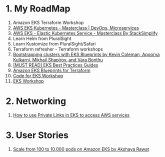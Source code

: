 # 1. My RoadMap

1. Amazon EKS Terraform Workshop
1. [AWS EKS Kubernetes - Masterclass | DevOps, Microservices](https://github.com/stacksimplify/aws-eks-kubernetes-masterclass)
1. [AWS EKS - Elastic Kubernetes Service - Masterclass By StackSimplify](https://www.stacksimplify.com/aws-eks/)
1. Learn Helm from PluralSight
1. Learn Kustomize from PluralSight/Safari
1. Terraform refresher - Terraform workshops
1. [Bootstrapping clusters with EKS Blueprints by Kevin Coleman, Apoorva Kulkarni, Mikhail Shapirov, and Vara Bonthu](https://aws.amazon.com/blogs/containers/bootstrapping-clusters-with-eks-blueprints/)
1. [[MUST READ] EKS Best Practices Guides](https://aws.github.io/aws-eks-best-practices/)
1. [Amazon EKS Blueprints for Terraform](https://aws-ia.github.io/terraform-aws-eks-blueprints/)
1. [Code for EKS Workshop](https://github.com/aws-samples/eks-workshop-v2)
1. [EKS Workshop](https://www.eksworkshop.com/)

# 2. Networking

1. [How to use Private Links in EKS to access AWS services](../amazon-eks-networking.md#4-private-links)

# 3. User Stories

1. [Scale from 100 to 10,000 pods on Amazon EKS by Akshaya Rawat](https://aws.amazon.com/blogs/containers/scale-from-100-to-10000-pods-on-amazon-eks/)